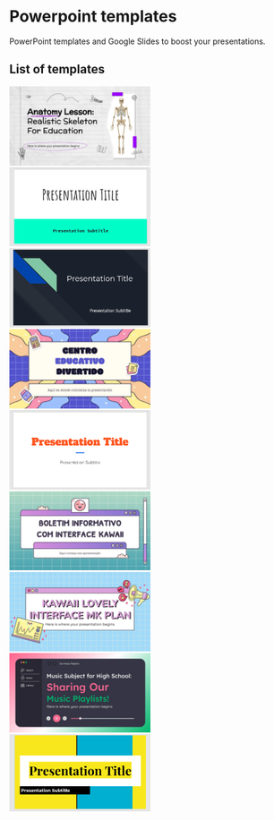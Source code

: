 # Powerpoint templates

PowerPoint templates and Google Slides to boost your presentations.

## List of templates

<a href="Anatomy-Lesson"><img src="Anatomy-Lesson/preview.webp" width="50%"></a>
<a href="Beach-day"><img src="Beach-day/preview.png" width="50%"></a>
<a href="Focus"><img src="Focus/preview.png" width="50%"></a>
<a href="Fun-Education"><img src="Fun-Education/preview.webp" width="50%"></a>
<a href="Gameday"><img src="Gameday/preview.png" width="50%"></a>
<a href="Kawaii-Interface-Newletter"><img src="Kawaii-Interface-Newletter/preview.webp" width="50%"></a>
<a href="Kawaii-Lovely-Interface"><img src="Kawaii-Lovely-Interface/preview.webp" width="50%"></a>
<a href="Music-Subject"><img src="Music-Subject/preview.webp" width="50%"></a>
<a href="Pop"><img src="Pop/preview.png" width="50%"></a>